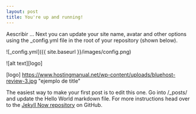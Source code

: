 ```yaml
---
layout: post
title: You're up and running!
---
```


Aescribir ... Next you can update your site name, avatar and other options using the _config.yml file in the root of your repository (shown below).

![_config.yml]({{ site.baseurl }}/images/config.png)

![alt text][logo]

[logo] https://www.hostingmanual.net/wp-content/uploads/bluehost-review-3.jpg "ejemplo de title"

The easiest way to make your first post is to edit this one. Go into /_posts/ and update the Hello World markdown file. For more instructions head over to the [Jekyll Now repository](https://github.com/barryclark/jekyll-now) on GitHub.
